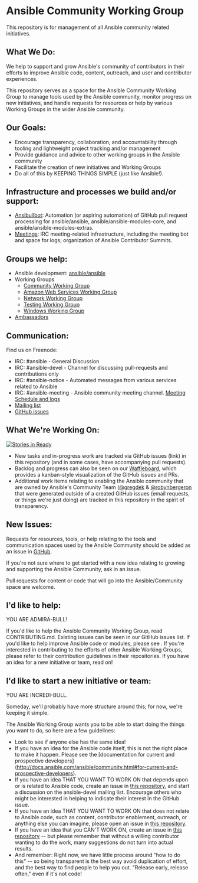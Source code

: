 # Ansible Community Working Group
This repository is for management of all Ansible community related initiatives.

## What We Do:
We help to support and grow Ansible's community of contributors in their efforts to improve Ansible code, content, outreach, and user and contributor experiences.

This repository serves as a space for the Ansible Community Working Group to manage tools used by the Ansible community, monitor progress on new initiatives, and handle requests for resources or help by various Working Groups in the wider Ansible community.

## Our Goals:
* Encourage transparency, collaboration, and accountability through tooling and lightweight project tracking and/or management
* Provide guidance and advice to other working groups in the Ansible community
* Facilitate the creation of new initiatives and Working Groups
* Do all of this by KEEPING THINGS SIMPLE (just like Ansible!).

## Infrastructure and processes we build and/or support:
* [Ansibullbot](https://github.com/ansible/ansibullbot): Automation (or aspiring automation) of GitHub pull request processing for ansible/ansible, ansible/ansible-modules-core, and ansible/ansible-modules-extras.
* [Meetings](https://github.com/ansible/community/blob/master/MEETINGS.md): IRC meeting-related infrastructure, including the meeting bot and space for logs; organization of Ansible Contributor Summits.

## Groups we help:
* Ansible development: [ansible/ansible](https://github.com/ansible/ansible)
* Working Groups
  - [Community Working Group](https://github.com/ansible/community/tree/master/group-community)
  - [Amazon Web Services Working Group](https://github.com/ansible/community/tree/master/group-aws)
  - [Network Working Group](https://github.com/ansible/community/tree/master/group-network)
  - [Testing Working Group](https://github.com/ansible/community/tree/master/group-testing)
  - [Windows Working Group](https://github.com/ansible/community/tree/master/group-windows)
* [Ambassadors](https://github.com/ansible/ambassadors)

## Communication:
Find us on Freenode:
* IRC: #ansible - General Discussion
* IRC: #ansible-devel - Channel for discussing pull-requests and contributions only
* IRC: #ansible-notice - Automated messages from various services related to Ansible
* IRC: #ansible-meeting - Ansible community meeting channel. [Meeting Schedule and logs](https://github.com/ansible/community/blob/master/MEETINGS.md)
* [Mailing list](https://groups.google.com/forum/#!forum/ansible-devel)
* [GitHub issues](https://github.com/ansible/community/issues)

## What We're Working On:
[![Stories in Ready](https://badge.waffle.io/ansible/community.png?label=ready&title=Ready)](https://waffle.io/ansible/community)
* New tasks and in-progress work are tracked via GitHub issues (link) in this repository (and in some cases, have accompanying pull requests).
* Backlog and progress can also be seen on our [Waffleboard](https://waffle.io/ansible/community), which provides a kanban-style visualization of the GitHub issues and PRs.
* Additional work items relating to enabling the Ansible community that are owned by Ansible's Community Team ([@gregdek](https://github.com/gregdek) & [@robynbergeron](https://github.com/robynbergeron]) that were generated outside of a created GitHub issues (email requests, or things we're just doing) are tracked in this repository in the spirit of transparency.

## New Issues:
Requests for resources, tools, or help relating to the tools and communication spaces used by the Ansible Community should be added as an issue in [GitHub](https://github.com/ansible/community/issues/new).

If you're not sure where to get started with a new idea relating to growing and
supporting the Ansible Community, ask in an issue.

Pull requests for content or code that will go into the Ansible/Community space
are welcome.

## I'd like to help:
YOU ARE ADMIRA-BULL!

If you'd like to help the Ansible Community Working Group, read CONTRIBUTING.md. Existing issues can be seen in our GitHub issues list.
If you'd like to help improve Ansible code or modules, please see .
If you're interested in contributing to the efforts of other Ansible Working Groups, please refer to their contribution guidelines in their repositories.
If you have an idea for a new initiative or team, read on!

## I'd like to start a new initiative or team:
YOU ARE INCREDI-BULL.

Someday, we'll probably have more structure around this; for now, we're keeping it simple.

The Ansible Working Group wants you to be able to start doing the things you want to do, so here are a few guidelines:

* Look to see if anyone else has the same idea!
* If you have an idea for the Ansible code itself, this is not the right place to make it happen. Please see the [documentation for current and prospective developers] (http://docs.ansible.com/ansible/community.html#for-current-and-prospective-developers).
* If you have an idea THAT YOU WANT TO WORK ON that depends upon or is related to Ansible code, create an issue in [this repository](https://github.com/ansible/community/issues/new), and start a discussion on the ansible-devel mailing list. Encourage others who might be interested in helping to indicate their interest in the GitHub issue.
* If you have an idea THAT YOU WANT TO WORK ON that does not relate to Ansible code, such as content, contributor enablement, outreach, or anything else you can imagine, please open an issue in [this repository](https://github.com/ansible/community/issues/new).
* If you have an idea that you CAN'T WORK ON, create an issue in [this repository](https://github.com/ansible/community/issues/new) -- but please remember that without a willing contributor wanting to do the work, many suggestions do not turn into actual results.
* And remember: Right now, we have little process around "how to do this" -- so being transparent is the best way avoid duplication of effort, and the best way to find people to help you out. "Release early, release often," even if it's not code!
